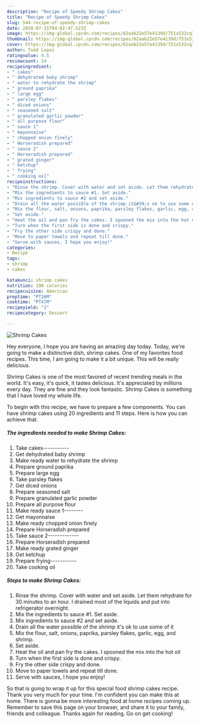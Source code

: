 ```yaml
---
description: "Recipe of Speedy Shrimp Cakes"
title: "Recipe of Speedy Shrimp Cakes"
slug: 544-recipe-of-speedy-shrimp-cakes
date: 2020-07-31T04:02:47.523Z
image: https://img-global.cpcdn.com/recipes/62aab22e57e4139d/751x532cq70/shrimp-cakes-recipe-main-photo.jpg
thumbnail: https://img-global.cpcdn.com/recipes/62aab22e57e4139d/751x532cq70/shrimp-cakes-recipe-main-photo.jpg
cover: https://img-global.cpcdn.com/recipes/62aab22e57e4139d/751x532cq70/shrimp-cakes-recipe-main-photo.jpg
author: Todd Lopez
ratingvalue: 4.5
reviewcount: 14
recipeingredient:
- " cakes"
- " dehydrated baby shrimp"
- " water to rehydrate the shrimp"
- " ground paprika"
- " large egg"
- " parsley flakes"
- " diced onions"
- " seasoned salt"
- " granulated garlic powder"
- " all purpose flour"
- " sauce 1"
- " mayonnaise"
- " chopped onion finely"
- " Horseradish prepared"
- " sauce 2"
- " Horseradish prepared"
- " grated ginger"
- " ketchup"
- " frying"
- " cooking oil"
recipeinstructions:
- "Rinse the shrimp. Cover with water and set aside. Let them rehydrate for 30 minutes to an hour. I drained most of the liquids and put into refrigerator overnight."
- "Mix the ingredients to sauce #1. Set aside."
- "Mix ingredients to sauce #2 and set aside."
- "Drain all the water possible of the shrimp it&#39;s ok to use some of it"
- "Mix the flour, salt, onions, paprika, parsley flakes, garlic, egg, and shrimp."
- "Set aside."
- "Heat the oil and pan fry the cakes. I spooned the mix into the hot oil"
- "Turn when the first side is done and crispy."
- "Fry the other side crispy and done."
- "Move to paper towels and repeat till done."
- "Serve with sauces, I hope you enjoy!"
categories:
- Recipe
tags:
- shrimp
- cakes

katakunci: shrimp cakes 
nutrition: 190 calories
recipecuisine: American
preptime: "PT16M"
cooktime: "PT47M"
recipeyield: "2"
recipecategory: Dessert

---
```



![Shrimp Cakes](https://img-global.cpcdn.com/recipes/62aab22e57e4139d/751x532cq70/shrimp-cakes-recipe-main-photo.jpg)

Hey everyone, I hope you are having an amazing day today. Today, we're going to make a distinctive dish, shrimp cakes. One of my favorites food recipes. This time, I am going to make it a bit unique. This will be really delicious.



Shrimp Cakes is one of the most favored of recent trending meals in the world. It's easy, it's quick, it tastes delicious. It's appreciated by millions every day. They are fine and they look fantastic. Shrimp Cakes is something that I have loved my whole life.


To begin with this recipe, we have to prepare a few components. You can have shrimp cakes using 20 ingredients and 11 steps. Here is how you can achieve that.

<!--inarticleads1-->

##### The ingredients needed to make Shrimp Cakes:

1. Take  cakes-----------
1. Get  dehydrated baby shrimp
1. Make ready  water to rehydrate the shrimp
1. Prepare  ground paprika
1. Prepare  large egg
1. Take  parsley flakes
1. Get  diced onions
1. Prepare  seasoned salt
1. Prepare  granulated garlic powder
1. Prepare  all purpose flour
1. Make ready  sauce 1--------
1. Get  mayonnaise
1. Make ready  chopped onion finely
1. Prepare  Horseradish prepared
1. Take  sauce 2-------------
1. Prepare  Horseradish prepared
1. Make ready  grated ginger
1. Get  ketchup
1. Prepare  frying-----------
1. Take  cooking oil




<!--inarticleads2-->

##### Steps to make Shrimp Cakes:

1. Rinse the shrimp. Cover with water and set aside. Let them rehydrate for 30 minutes to an hour. I drained most of the liquids and put into refrigerator overnight.
1. Mix the ingredients to sauce #1. Set aside.
1. Mix ingredients to sauce #2 and set aside.
1. Drain all the water possible of the shrimp it&#39;s ok to use some of it
1. Mix the flour, salt, onions, paprika, parsley flakes, garlic, egg, and shrimp.
1. Set aside.
1. Heat the oil and pan fry the cakes. I spooned the mix into the hot oil
1. Turn when the first side is done and crispy.
1. Fry the other side crispy and done.
1. Move to paper towels and repeat till done.
1. Serve with sauces, I hope you enjoy!




So that is going to wrap it up for this special food shrimp cakes recipe. Thank you very much for your time. I'm confident you can make this at home. There is gonna be more interesting food at home recipes coming up. Remember to save this page on your browser, and share it to your family, friends and colleague. Thanks again for reading. Go on get cooking!
